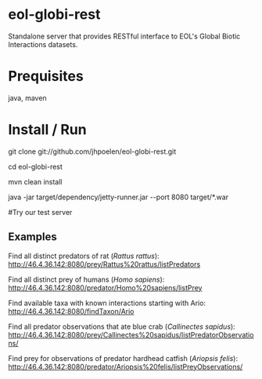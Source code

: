 eol-globi-rest
==============

Standalone server that provides RESTful interface to EOL's Global Biotic Interactions datasets.

# Prequisites
java, maven

# Install / Run 

git clone git://github.com/jhpoelen/eol-globi-rest.git

cd eol-globi-rest

mvn clean install 

java -jar target/dependency/jetty-runner.jar --port 8080 target/*.war

#Try our test server

## Examples

Find all distinct predators of rat (*Rattus rattus*): http://46.4.36.142:8080/prey/Rattus%20rattus/listPredators

Find all distinct prey of humans (*Homo sapiens*): http://46.4.36.142:8080/predator/Homo%20sapiens/listPrey

Find available taxa with known interactions starting with Ario: http://46.4.36.142:8080/findTaxon/Ario

Find all predator observations that ate blue crab (*Callinectes sapidus*): http://46.4.36.142:8080/prey/Callinectes%20sapidus/listPredatorObservations/

Find prey for observations of predator hardhead catfish (*Ariopsis felis*): http://46.4.36.142:8080/predator/Ariopsis%20felis/listPreyObservations/





